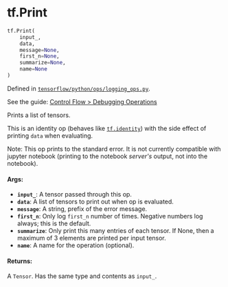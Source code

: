 <div itemscope itemtype="http://developers.google.com/ReferenceObject">
<meta itemprop="name" content="tf.Print" />
</div>

# tf.Print

``` python
tf.Print(
    input_,
    data,
    message=None,
    first_n=None,
    summarize=None,
    name=None
)
```



Defined in [`tensorflow/python/ops/logging_ops.py`](https://www.tensorflow.org/code/tensorflow/python/ops/logging_ops.py).

See the guide: [Control Flow > Debugging Operations](../../../api_guides/python/control_flow_ops.md#Debugging_Operations)

Prints a list of tensors.

This is an identity op (behaves like <a href="../tf/identity.md"><code>tf.identity</code></a>) with the side effect
of printing `data` when evaluating.

Note: This op prints to the standard error. It is not currently compatible
  with jupyter notebook (printing to the notebook *server's* output, not into
  the notebook).

#### Args:

* <b>`input_`</b>: A tensor passed through this op.
* <b>`data`</b>: A list of tensors to print out when op is evaluated.
* <b>`message`</b>: A string, prefix of the error message.
* <b>`first_n`</b>: Only log `first_n` number of times. Negative numbers log always;
           this is the default.
* <b>`summarize`</b>: Only print this many entries of each tensor. If None, then a
             maximum of 3 elements are printed per input tensor.
* <b>`name`</b>: A name for the operation (optional).


#### Returns:

A `Tensor`. Has the same type and contents as `input_`.
